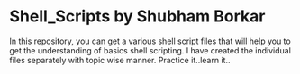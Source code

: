 # Shell_Scripts by Shubham Borkar
In this repository, you can get a various shell script files 
that will help you to get the understanding of basics shell scripting.
I have created the individual files separately with topic wise manner.
Practice it..learn it..
